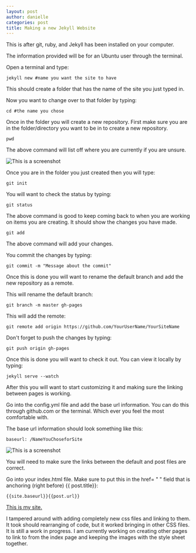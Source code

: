 ```yaml
---
layout: post
author: danielle
categories: post
title: Making a new Jekyll Website
---
```

This is after git, ruby, and Jekyll has been installed on your computer.

The information provided will be for an Ubuntu user through the terminal.

Open a terminal and type:

```
jekyll new #name you want the site to have

``` 
This should create a folder that has the name of the site you just typed in.

Now you want to change over to that folder by typing:

```
cd #the name you chose

```
Once in the folder you will create a new repository. First make sure you are in the folder/directory you want to be in to create a new repository.

```
pwd

```
The above command will list off where you are currently if you are unsure.

![This is a screenshot](http://i.imgur.com/fHXI2fQ.png)

Once you are in the folder you just created then you will type:

```
git init

```
You will want to check the status by typing:

```
git status

```
The above command is good to keep coming back to when you are working on items you are creating.
It should show the changes you have made.

```
git add

```
The above command will add your changes.

You commit the changes by typing:

```
git commit -m "Message about the commit"

```
Once this is done you will want to rename the default branch and add the new repository as a remote.

This will rename the default branch:

```
git branch -m master gh-pages

```
This will add the remote:

```
git remote add origin https://github.com/YourUserName/YourSiteName

```
Don't forget to push the changes by typing:

```
git push origin gh-pages

```
Once this is done you will want to check it out. You can view it locally by typing:

```
jekyll serve --watch

```
After this you will want to start customizing it and making sure the linking between pages is working.

Go into the config.yml file and add the base url information. You can do this through github.com or the terminal. Which ever you feel the most comfortable with.

The base url information should look something like this:

```
baseurl: /NameYouChoseforSite

```
![This is a screenshot](http://i.imgur.com/a4MaMBf.png)

You will need to make sure the links between the default and post files are correct.

Go into your index.html file. Make sure to put this in the href= " " field that is anchoring (right before) {{ post.title}}:

```
{{site.baseurl}}{{post.url}}

```

[This is my site.](http://daniellewingler.github.io/mysite/)

I tampered around with adding completely new css files and linking to them. It took should rearranging of code, but it worked bringing in other CSS files.
It is still a work in progress. I am currently working on creating other pages to link to from the index page and keeping the images with the style sheet together.


